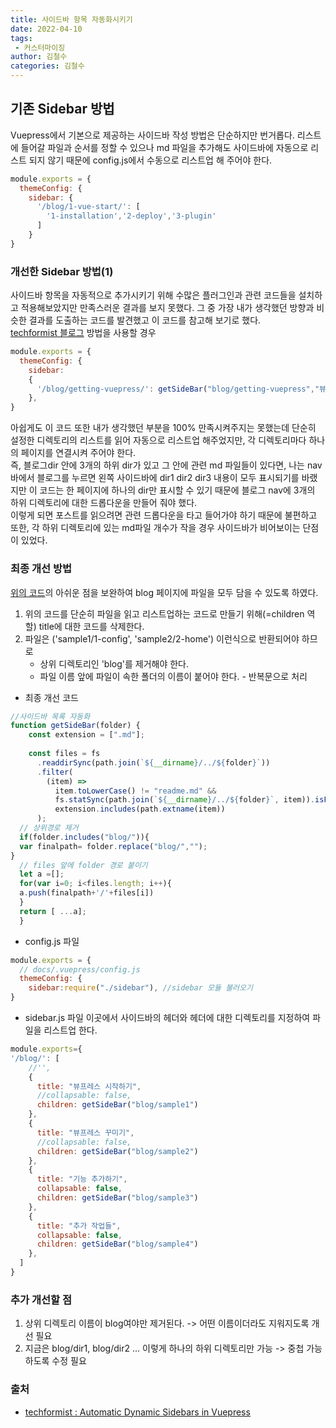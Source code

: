 ```yaml
---
title: 사이드바 항목 자동화시키기
date: 2022-04-10
tags:
 - 커스터마이징
author: 김철수
categories: 김철수
---
```

## 기존 Sidebar 방법
Vuepress에서 기본으로 제공하는 사이드바 작성 방법은 단순하지만 번거롭다.
리스트에 들어갈 파일과 순서를 정할 수 있으나 md 파일을 추가해도 사이드바에 자동으로 리스트 되지 않기 때문에 config.js에서 수동으로 리스트업 해 주어야 한다. 
```js
module.exports = {
  themeConfig: {
    sidebar: {
      '/blog/1-vue-start/': [
        '1-installation','2-deploy','3-plugin'
      ]
    }
}  
```

### 개선한 Sidebar 방법(1)
사이드바 항목을 자동적으로 추가시키기 위해 수많은 플러그인과 관련 코드들을 설치하고 적용해보았지만 만족스러운 결과를 보지 못했다. 그 중 가장 내가 생각했던 방향과 비슷한 결과를 도출하는 코드를 발견했고 이 코드를 참고해 보기로 했다.  
[techformist 블로그](https://techformist.com/automatic-dynamic-sidebar-vuepress/) 방법을 사용할 경우
```js
module.exports = {
  themeConfig: {
    sidebar:
    {
      '/blog/getting-vuepress/': getSideBar("blog/getting-vuepress","뷰프레스 만들기")
    },
}  
```
아쉽게도 이 코드 또한 내가 생각했던 부분을 100% 만족시켜주지는 못했는데 단순히 설정한 디렉토리의 리스트를 읽어 자동으로 리스트업 해주었지만, 각 디렉토리마다 하나의 페이지를 연결시켜 주어야 한다.   
즉, 블로그dir 안에 3개의 하위 dir가 있고 그 안에 관련 md 파일들이 있다면, 나는 nav바에서 블로그를 누르면 왼쪽 사이드바에 dir1 dir2 dir3 내용이 모두 표시되기를 바랬지만 이 코드는 한 페이지에 하나의 dir만 표시할 수 있기 때문에 블로그 nav에 3개의 하위 디렉토리에 대한 드롭다운을 만들어 줘야 했다.  
이렇게 되면 포스트를 읽으려면 관련 드롭다운을 타고 들어가야 하기 때문에 불편하고 또한, 각 하위 디렉토리에 있는 md파일 개수가 작을 경우 사이드바가 비어보이는 단점이 있었다.

### 최종 개선 방법
[위의 코드](https://techformist.com/automatic-dynamic-sidebar-vuepress/)의 아쉬운 점을 보완하여 blog 페이지에 파일을 모두 담을 수 있도록 하였다.  
1. 위의 코드를 단순히 파일을 읽고 리스트업하는 코드로 만들기 위해(=children 역할) title에 대한 코드를 삭제한다.
2. 파일은 ('sample1/1-config', 'sample2/2-home') 이런식으로 반환되어야 하므로 
   - 상위 디렉토리인 'blog'를 제거해야 한다.
   - 파일 이름 앞에 파일이 속한 폴더의 이름이 붙어야 한다. - 반복문으로 처리

- 최종 개선 코드
```js
//사이드바 목록 자동화
function getSideBar(folder) {
    const extension = [".md"];
  
    const files = fs
      .readdirSync(path.join(`${__dirname}/../${folder}`))
      .filter(
        (item) =>
          item.toLowerCase() != "readme.md" &&
          fs.statSync(path.join(`${__dirname}/../${folder}`, item)).isFile() &&
          extension.includes(path.extname(item))
      );   
  // 상위경로 제거
  if(folder.includes("blog/")){
  var finalpath= folder.replace("blog/","");
}
  // files 앞에 folder 경로 붙이기  
  let a =[];
  for(var i=0; i<files.length; i++){
  a.push(finalpath+'/'+files[i])
  }
  return [ ...a];
  }

```
- config.js 파일
```js
module.exports = {
  // docs/.vuepress/config.js
  themeConfig: {
    sidebar:require("./sidebar"), //sidebar 모듈 불러오기
}  
```
- sidebar.js 파일
  이곳에서 사이드바의 헤더와 헤더에 대한 디렉토리를 지정하여 파일을 리스트업 한다.
```js
module.exports={
'/blog/': [
    //'',
    {
      title: "뷰프레스 시작하기",
      //collapsable: false,
      children: getSideBar("blog/sample1")
    },
    {
      title: "뷰프레스 꾸미기",
      //collapsable: false,
      children: getSideBar("blog/sample2")
    },
    {
      title: "기능 추가하기",
      collapsable: false,
      children: getSideBar("blog/sample3")
    },
    {
      title: "추가 작업들",
      collapsable: false,
      children: getSideBar("blog/sample4")
    },
  ]
}
```
### 추가 개선할 점
1. 상위 디렉토리 이름이 blog여야만 제거된다. -> 어떤 이름이더라도 지워지도록 개선 필요
2. 지금은 blog/dir1, blog/dir2 ... 이렇게 하나의 하위 디렉토리만 가능 -> 중첩 가능하도록 수정 필요

### 출처
- [techformist : Automatic Dynamic Sidebars in Vuepress](https://techformist.com/automatic-dynamic-sidebar-vuepress/)

<comment/>